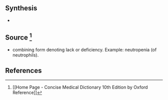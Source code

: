 ## Synthesis
- 
## Source [^1]
- combining form denoting lack or deficiency. Example: neutropenia (of neutrophils).
## References

[^1]: [[Home Page - Concise Medical Dictionary 10th Edition by Oxford Reference]]